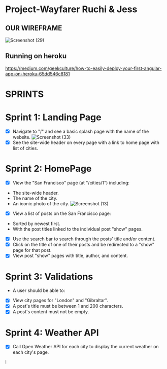 # Project-Wayfarer Ruchi & Jess
## OUR WIREFRAME 
![Screenshot (29)](https://user-images.githubusercontent.com/29801753/150398604-e3113d81-9fa3-4f49-8f91-0a63ddbfb8d1.png)

## Running on heroku

https://medium.com/geekculture/how-to-easily-deploy-your-first-angular-app-on-heroku-65dd546c8181

# SPRINTS 

# Sprint 1: Landing Page

- [x] Navigate to "/" and see a basic splash page with the name of the website.
  ![Screenshot (33)](https://user-images.githubusercontent.com/29801753/151028777-1dd3016d-1192-495d-b0ee-749a94260534.png)
- [x] See the site-wide header on every page with a link to home page with list of cities.

# Sprint 2: HomePage

- [x] View the "San Francisco" page (at "/cities/1") including:
* The site-wide header.
* The name of the city.
* An iconic photo of the city.
![Screenshot (13)](https://user-images.githubusercontent.com/29801753/151030166-9455c6f8-19c9-45b4-af3a-934d9b0f0298.png)
 
- [x] View a list of posts on the San Francisco page:
* Sorted by newest first.
* With the post titles linked to the individual post "show" pages.

- [x] Use the search bar to search through the posts' title and/or content.
- [x] Click on the title of one of their posts and be redirected to a "show" page for that post.
- [x] View post "show" pages with title, author, and content.

# Sprint 3: Validations

* A user should be able to:
- [x] View city pages for "London" and "Gibraltar".
 -[x] A post's title must be between 1 and 200 characters.
- [x] A post's content must not be empty.

# Sprint 4: Weather API
- [x] Call Open Weather API for each city to display the current weather on each city's page.



l

